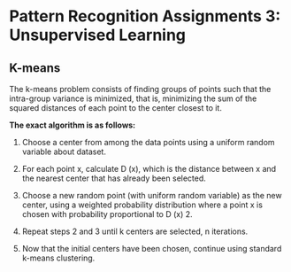 # Pattern Recognition Assignments 3: Unsupervised Learning

## K-means

The k-means problem consists of finding groups of points such that the intra-group variance is minimized, that is, minimizing the sum of the squared distances of each point to the center closest to it. 

**The exact algorithm is as follows:**

 1) Choose a center from among the data points using a uniform random variable about dataset.

 2) For each point x, calculate D (x), which is the distance between x and the nearest center that has already been selected.

 3) Choose a new random point (with uniform random variable) as the new center, using a weighted probability distribution where a point x is chosen with probability proportional to D (x) 2.

 4) Repeat steps 2 and 3 until k centers are selected, n iterations.

 5) Now that the initial centers have been chosen, continue using standard k-means clustering.
 
